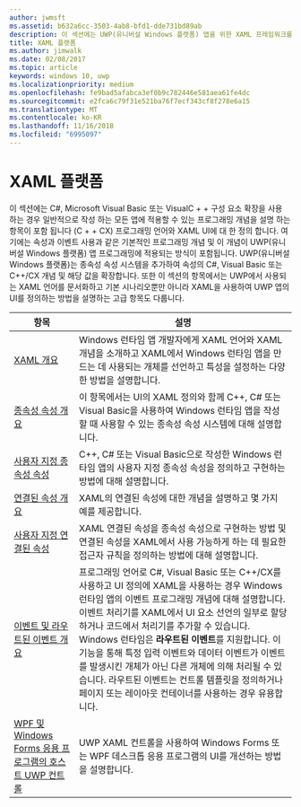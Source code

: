 ```yaml
---
author: jwmsft
ms.assetid: b632a6cc-3503-4ab8-bfd1-dde731bd89ab
description: 이 섹션에는 UWP(유니버설 Windows 플랫폼) 앱을 위한 XAML 프레임워크를 설명하는 항목이 포함되어 있습니다.
title: XAML 플랫폼
ms.author: jimwalk
ms.date: 02/08/2017
ms.topic: article
keywords: windows 10, uwp
ms.localizationpriority: medium
ms.openlocfilehash: fe9bad5afabca3ef0b9c782446e581aea61fe4dc
ms.sourcegitcommit: e2fca6c79f31e521ba76f7ecf343cf8f278e6a15
ms.translationtype: MT
ms.contentlocale: ko-KR
ms.lasthandoff: 11/16/2018
ms.locfileid: "6995097"
---
```

# <a name="xaml-platform"></a>XAML 플랫폼


이 섹션에는 C#, Microsoft Visual Basic 또는 VisualC + + 구성 요소 확장을 사용 하는 경우 일반적으로 작성 하는 모든 앱에 적용할 수 있는 프로그래밍 개념을 설명 하는 항목이 포함 됩니다 (C + + CX) 프로그래밍 언어와 XAML UI에 대 한 정의 합니다. 여기에는 속성과 이벤트 사용과 같은 기본적인 프로그래밍 개념 및 이 개념이 UWP(유니버설 Windows 플랫폼) 앱 프로그래밍에 적용되는 방식이 포함됩니다. UWP(유니버설 Windows 플랫폼)는 종속성 속성 시스템을 추가하여 속성의 C#, Visual Basic 또는 C++/CX 개념 및 해당 값을 확장합니다. 또한 이 섹션의 항목에서는 UWP에서 사용되는 XAML 언어를 문서화하고 기본 시나리오뿐만 아니라 XAML을 사용하여 UWP 앱의 UI를 정의하는 방법을 설명하는 고급 항목도 다룹니다.

| 항목 | 설명 |
|-------|-------------|
| [XAML 개요](xaml-overview.md) | Windows 런타임 앱 개발자에게 XAML 언어와 XAML 개념을 소개하고 XAML에서 Windows 런타임 앱을 만드는 데 사용되는 개체를 선언하고 특성을 설정하는 다양한 방법을 설명합니다. |
| [종속성 속성 개요](dependency-properties-overview.md) | 이 항목에서는 UI의 XAML 정의와 함께 C++, C# 또는 Visual Basic을 사용하여 Windows 런타임 앱을 작성할 때 사용할 수 있는 종속성 속성 시스템에 대해 설명합니다. |
| [사용자 지정 종속성 속성](custom-dependency-properties.md) | C++, C# 또는 Visual Basic으로 작성한 Windows 런타임 앱의 사용자 지정 종속성 속성을 정의하고 구현하는 방법에 대해 설명합니다. |
| [연결된 속성 개요](attached-properties-overview.md) | XAML의 연결된 속성에 대한 개념을 설명하고 몇 가지 예를 제공합니다. |
| [사용자 지정 연결된 속성](custom-attached-properties.md) | XAML 연결된 속성을 종속성 속성으로 구현하는 방법 및 연결된 속성을 XAML에서 사용 가능하게 하는 데 필요한 접근자 규칙을 정의하는 방법에 대해 설명합니다. |
| [이벤트 및 라우트된 이벤트 개요](events-and-routed-events-overview.md) | 프로그래밍 언어로 C#, Visual Basic 또는 C++/CX를 사용하고 UI 정의에 XAML을 사용하는 경우 Windows 런타임 앱의 이벤트 프로그래밍 개념에 대해 설명합니다. 이벤트 처리기를 XAML에서 UI 요소 선언의 일부로 할당하거나 코드에서 처리기를 추가할 수 있습니다. Windows 런타임은 **라우트된 이벤트**를 지원합니다. 이 기능을 통해 특정 입력 이벤트와 데이터 이벤트가 이벤트를 발생시킨 개체가 아닌 다른 개체에 의해 처리될 수 있습니다. 라우트된 이벤트는 컨트롤 템플릿을 정의하거나 페이지 또는 레이아웃 컨테이너를 사용하는 경우 유용합니다. |
|[WPF 및 Windows Forms 응용 프로그램의 호스트 UWP 컨트롤](xaml-host-controls.md)| UWP XAML 컨트롤을 사용하여 Windows Forms 또는 WPF 데스크톱 응용 프로그램의 UI를 개선하는 방법을 설명합니다.|
